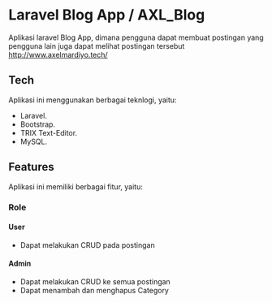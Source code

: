 # Laravel Blog App / AXL_Blog
Aplikasi laravel Blog App, dimana pengguna dapat membuat postingan yang pengguna lain juga dapat melihat postingan tersebut
http://www.axelmardiyo.tech/

## Tech

Aplikasi ini menggunakan berbagai teknlogi, yaitu:

- Laravel.
- Bootstrap.
- TRIX Text-Editor.
- MySQL.

## Features
Aplikasi ini memiliki berbagai fitur, yaitu:

### Role
#### User
- Dapat melakukan CRUD pada postingan

#### Admin
- Dapat melakukan CRUD ke semua postingan
- Dapat menambah dan menghapus Category
